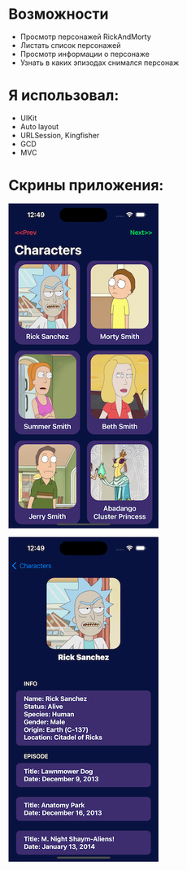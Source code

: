 # Возможности 
- Просмотр персонажей RickAndMorty
- Листать список персонажей
- Просмотр информации о персонаже
- Узнать в каких эпизодах снимался персонаж

# Я использовал: 
- UIKit
- Auto layout
- URLSession, Kingfisher
- GCD
- MVC

# Скрины приложения: 

![HomeVC](https://github.com/MatveiSW/RickAndMorty/blob/main/CharactersVC.png) 


![HomeVC](https://github.com/MatveiSW/RickAndMorty/blob/main/InfoVC.png) 
